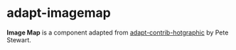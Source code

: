 # adapt-imagemap 

**Image Map** is a component adapted from [adapt-contrib-hotgraphic](https://github.com/adaptlearning/adapt-contrib-hotgraphic) by Pete Stewart.
